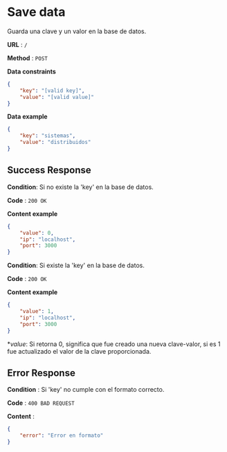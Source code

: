 # Save data
Guarda una clave y un valor en la base de datos.

**URL** : `/`

**Method** : `POST`

**Data constraints**

```json
{
    "key": "[valid key]",
    "value": "[valid value]"
}
```

**Data example**

```json
{
    "key": "sistemas",
    "value": "distribuidos"
}
```

## Success Response

**Condition**: Si no existe la 'key' en la base de datos.

**Code** : `200 OK`

**Content example**

```json
{
    "value": 0,
    "ip": "localhost",
    "port": 3000
}
```
**Condition**: Si existe la 'key' en la base de datos.

**Code** : `200 OK`

**Content example**

```json
{
    "value": 1,
    "ip": "localhost",
    "port": 3000
}
```

**value*: Si retorna 0, significa que fue creado una nueva clave-valor, si es 1 fue actualizado el valor de la clave proporcionada.

## Error Response

**Condition** : Si 'key' no cumple con el formato correcto.

**Code** : `400 BAD REQUEST`

**Content** :

```json
{
    "error": "Error en formato"
}
```
